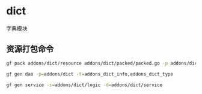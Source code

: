 # dict
字典模块


## 资源打包命令


```bash
gf pack addons/dict/resource addons/dict/packed/packed.go -p addons/dict/resource

gf gen dao -p=addons/dict -t=addons_dict_info,addons_dict_type

gf gen service -s=addons/dict/logic -d=addons/dict/service

```

